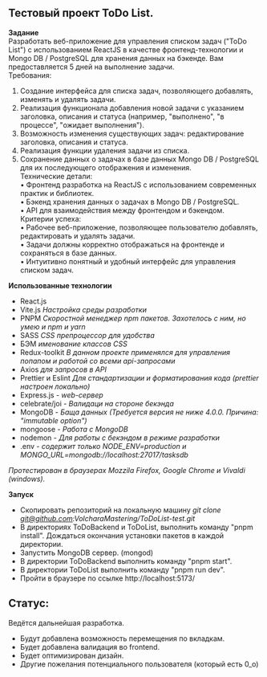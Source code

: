  ## Тестовый проект ToDo List.  

**Задание**  
Разработать веб-приложение для управления списком задач ("ToDo List") с использованием ReactJS в качестве фронтенд-технологии и Mongo DB / PostgreSQL для хранения данных на бэкенде. Вам предоставляется 5 дней на выполнение задачи.  
Требования:  
1.  Создание интерфейса для списка задач, позволяющего добавлять, изменять и удалять задачи.  
2.  Реализация функционала добавления новой задачи с указанием заголовка, описания и статуса (например, "выполнено", "в процессе", "ожидает выполнения").  
3.  Возможность изменения существующих задач: редактирование заголовка, описания и статуса.  
4.  Реализация функции удаления задачи из списка.  
5.  Сохранение данных о задачах в базе данных Mongo DB / PostgreSQL для их последующего отображения и изменения.  
Технические детали:  
•   Фронтенд разработка на ReactJS с использованием современных практик и библиотек.  
•   Бэкенд хранения данных о задачах в Mongo DB / PostgreSQL.  
•   API для взаимодействия между фронтендом и бэкендом.  
Критерии успеха:  
•   Рабочее веб-приложение, позволяющее пользователю добавлять, редактировать и удалять задачи.  
•   Задачи должны корректно отображаться на фронтенде и сохраняться в базе данных.  
•   Интуитивно понятный и удобный интерфейс для управления списком задач.   


**Использованные технологии** 
- React.js 
- Vite.js *Настройка среды разработки*
- PNPM *Скоростной менеджер npm пакетов. Захотелось с ним, но умею и npm и yarn*
- SASS *CSS препроцессор для удобства*
- БЭМ *именование классов CSS*
- Redux-toolkit *В данном проекте применялся для управления попапом и работой со всеми api-запросами*
- Axios *для запросов в API*
- Prettier и Eslint *Для стандартизации и форматирования кода (prettier настроен локально)*
- Express.js - *web-сервер*
- celebrate/joi - *Валидаци на стороне бекэнда*
- MongoDB - *Баща данных (Требуется версия не ниже 4.0.0. Причина: "immutable option")*
- mongoose - *Работа с MongoDB*
- nodemon - *Для работы с бекэндом в режиме разработки*
- .env - *содержит только NODE_ENV=production и MONGO_URL=mongodb://localhost:27017/tasksdb* 

*Протестирован в браузерах Mozzila Firefox, Google Chrome и Vivaldi (windows).*

**Запуск**  
- Скопировать репозиторий на локальную машину *git clone git@github.com:VolcharaMastering/ToDoList-test.git*
- В директориях ToDoBackend и ToDoList, выполнить команду "pnpm install". Дождаться окончания установки пакетов в каждой директории.
- Запустить MongoDB сервер. (mongod)
- В директории ToDoBackend выполнить команду "pnpm start".
- В директории ToDoList выполнить команду "pnpm run dev".
- Пройти в браузере по ссылке http://localhost:5173/


## Статус:   
Ведётся дальнейшая разработка.
- Будут добавлена возможность перемещения по вкладкам.
- Будет добавлена валидация во frontend.
- Будет оптимизирован дизайн.
- Другие пожелания потенциального пользователя (который есть 0_о)
